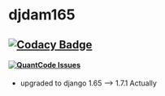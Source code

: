 # djdam165
## [![Codacy Badge](https://www.codacy.com/project/badge/e86f75a0cd46463b9362138ac10af0cc)](https://www.codacy.com/app/relic7/djdam165)

#### [![QuantCode Issues](https://www.quantifiedcode.com/api/v1/project/5ce48dac3ce244fc8fb1ac1668f91a3f/badge.svg)](https://www.quantifiedcode.com/app/project/5ce48dac3ce244fc8fb1ac1668f91a3f)
- upgraded to django 1.65 --> 1.7.1 Actually


